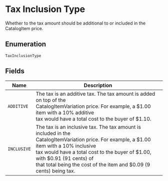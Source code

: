 <!-- Optimized: 2025-10-06 -->
<!-- RPM: 1.6.2.1.1.6.2.1_tax-inclusion-type_20251006 -->
<!-- Session: E2E RPM DNA Application -->
<!-- AOM: RND (Reggie & Dro) -->
<!-- COI: TECHNOLOGY -->
<!-- RPM: HIGH -->
<!-- ACTION: BUILD -->

# Tax Inclusion Type

Whether to the tax amount should be additional to or included in the CatalogItem price.

## Enumeration

`TaxInclusionType`

## Fields

| Name | Description |
|  --- | --- |
| `ADDITIVE` | The tax is an additive tax. The tax amount is added on top of the<br>CatalogItemVariation price. For example, a $1.00 item with a 10% additive<br>tax would have a total cost to the buyer of $1.10. |
| `INCLUSIVE` | The tax is an inclusive tax. The tax amount is included in the<br>CatalogItemVariation price. For example, a $1.00 item with a 10% inclusive<br>tax would have a total cost to the buyer of $1.00, with $0.91 (91 cents) of<br>that total being the cost of the item and $0.09 (9 cents) being tax. |
